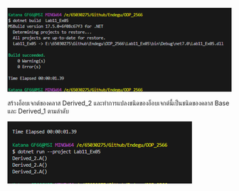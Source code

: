 ![alt text](image-9.png)

สร้างอ็อบเจกต์ของคลาส Derived_2 และทำการแปลงชนิดของอ็อบเจกต์นี้เป็นชนิดของคลาส Base และ Derived_1 ตามลำดับ

![alt text](image-10.png)